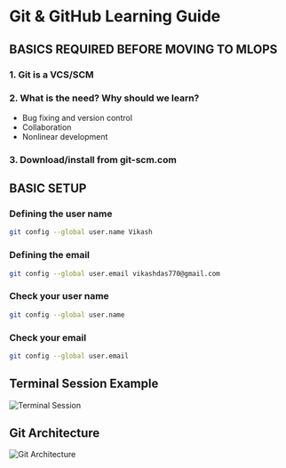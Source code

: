 # Git & GitHub Learning Guide

## BASICS REQUIRED BEFORE MOVING TO MLOPS

### 1. Git is a VCS/SCM

### 2. What is the need? Why should we learn?
- Bug fixing and version control
- Collaboration  
- Nonlinear development

### 3. Download/install from git-scm.com

## BASIC SETUP

### Defining the user name
```bash
git config --global user.name Vikash
```

### Defining the email
```bash
git config --global user.email vikashdas770@gmail.com
```

### Check your user name
```bash
git config --global user.name
```

### Check your email
```bash
git config --global user.email
```

## Terminal Session Example

![Terminal Session](terminal-screenshot.png)

## Git Architecture

![Git Architecture](git-architecture-diagram.png)
